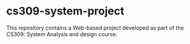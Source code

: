 # cs309-system-project
This repository contains a Web-based project developed as part of the CS309: System Analysis and design course.

#
